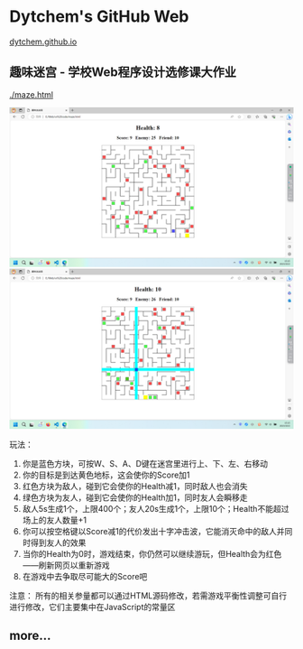 # Dytchem's GitHub Web
[dytchem.github.io](https://dytchem.github.io/)



## 趣味迷宫 - 学校Web程序设计选修课大作业
[./maze.html](https://dytchem.github.io/maze.html)

![屏幕截图1](assets/maze1.png)
![屏幕截图2](assets/maze2.png)

玩法：
1. 你是蓝色方块，可按W、S、A、D键在迷宫里进行上、下、左、右移动
2. 你的目标是到达黄色地标，这会使你的Score加1
3. 红色方块为敌人，碰到它会使你的Health减1，同时敌人也会消失
4. 绿色方块为友人，碰到它会使你的Health加1，同时友人会瞬移走
5. 敌人5s生成1个，上限400个；友人20s生成1个，上限10个；Health不能超过场上的友人数量+1
6. 你可以按空格键以Score减1的代价发出十字冲击波，它能消灭命中的敌人并同时得到友人的效果
7. 当你的Health为0时，游戏结束，你仍然可以继续游玩，但Health会为红色——刷新网页以重新游戏
8. 在游戏中去争取尽可能大的Score吧

注意：
所有的相关参量都可以通过HTML源码修改，若需游戏平衡性调整可自行进行修改，它们主要集中在JavaScript的常量区



## more...